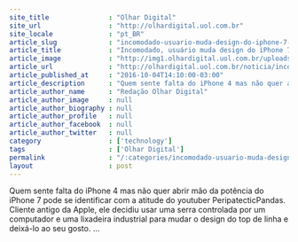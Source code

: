 ```yaml
---
site_title               : "Olhar Digital"
site_url                 : "http://olhardigital.uol.com.br"
site_locale              : "pt_BR"
article_slug             : "incomodado-usuario-muda-design-do-iphone-7-com-as-proprias-maos"
article_title            : "Incomodado, usuário muda design do iPhone 7 com as próprias mãos"
article_image            : "http://img1.olhardigital.uol.com.br/uploads/acervo_imagens/2016/09/20160907174907_660_420.jpg"
article_url              : "http://olhardigital.uol.com.br/noticia/incomodado-usuario-muda-design-do-iphone-7-com-as-proprias-maos/62754"
article_published_at     : "2016-10-04T14:10:00-03:00"
article_description      : "Quem sente falta do iPhone 4 mas não quer abrir mão da potência do iPhone 7 pode se identificar com a atitude do youtuber PeripatecticPandas. Cliente antigo da Apple, ele decidiu usar uma serra controlada por um computador e uma lixadeira industrial para mudar o design do top de linha e deixá-lo ao seu gosto. ..."
article_author_name      : "Redação Olhar Digital"
article_author_image     : null
article_author_biography : null
article_author_profile   : null
article_author_facebook  : null
article_author_twitter   : null
category                 : ['technology']
tags                     : ['Olhar Digital']
permalink                : "/:categories/incomodado-usuario-muda-design-do-iphone-7-com-as-proprias-maos/"
layout                   : post
---
```


Quem sente falta do iPhone 4 mas não quer abrir mão da potência do iPhone 7 pode se identificar com a atitude do youtuber PeripatecticPandas. Cliente antigo da Apple, ele decidiu usar uma serra controlada por um computador e uma lixadeira industrial para mudar o design do top de linha e deixá-lo ao seu gosto. ...
